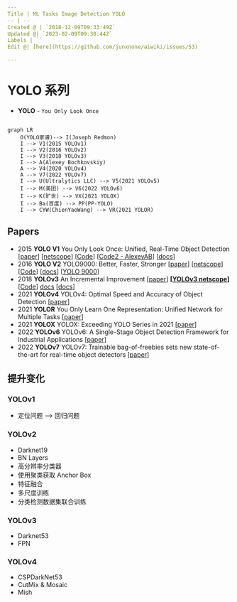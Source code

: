 ```yaml
---
Title | ML Tasks Image Detection YOLO
-- | --
Created @ | `2018-12-09T09:33:49Z`
Updated @| `2023-02-09T09:30:44Z`
Labels | ``
Edit @| [here](https://github.com/junxnone/aiwiki/issues/53)

---
```

# YOLO 系列

- **YOLO**  - `You Only Look Once`



```mermaid

graph LR
    O(YOLO家谱)--> I(Joseph Redmon)
    I --> V1(2015 YOLOv1)
    I --> V2(2016 YOLOv2)
    I --> V3(2018 YOLOv3)
    I --> A(Alexey Bochkovskiy)
    A --> V4(2020 YOLOv4)
    A --> V7(2022 YOLOv7)
    I --> U(Ultralytics LLC) --> V5(2021 YOLOv5)
    I --> M(美团) --> V6(2022 YOLOv6)
    I --> K(旷世) --> VX(2021 YOLOX)
    I --> Ba(百度) --> PP(PP-YOLO)
    I --> CYW(ChienYaoWang) --> VR(2021 YOLOR)

```


## Papers

- 2015 **YOLO V1** You Only Look Once: Unified, Real-Time Object Detection [[paper](https://arxiv.org/pdf/1506.02640.pdf)] [[netscope](http://ethereon.github.io/netscope/#/gist/96209c6940e02b17c34009f6c3fee75e)] [[Code](https://pjreddie.com/darknet/yolo/)] [[Code2 - AlexeyAB](https://github.com/AlexeyAB/darknet)] [[docs](https://pjreddie.com/darknet/yolov1/)]
- 2016 **YOLO V2** YOLO9000: Better, Faster, Stronger [[paper](https://arxiv.org/pdf/1612.08242.pdf)] [[netscope](http://ethereon.github.io/netscope/#/gist/8826fef24ed0b5086affdb6e65db26b7)]  [[Code](https://pjreddie.com/darknet/yolo/)] [[docs](https://pjreddie.com/darknet/yolov2/)]  [[YOLO 9000](https://pjreddie.com/publications/yolo9000/)]
- 2018 **YOLOv3**  An Incremental Improvement [[paper](https://pjreddie.com/media/files/papers/YOLOv3.pdf)] **[[YOLOv3 netscope](http://ethereon.github.io/netscope/#/gist/a9badc1fd4eefb7463c99e33d046af9e)]** [[Code](https://pjreddie.com/darknet/yolo/)] [docs](https://pjreddie.com/darknet/yolo/) [[docs](https://pjreddie.com/darknet/yolo/)]
- 2021 **YOLOv4** YOLOv4: Optimal Speed and Accuracy of Object Detection [[paper](https://arxiv.org/abs/2004.10934)]
- 2021 **YOLOR** You Only Learn One Representation: Unified Network for Multiple Tasks [[paper](https://arxiv.org/abs/2105.04206)]
- 2021 **YOLOX** YOLOX: Exceeding YOLO Series in 2021 [[paper](https://arxiv.org/abs/2107.08430)]
- 2022 **YOLOv6** YOLOv6: A Single-Stage Object Detection Framework for Industrial Applications [[paper](https://arxiv.org/abs/2209.02976)]
- 2022 **YOLOv7** YOLOv7: Trainable bag-of-freebies sets new state-of-the-art for real-time object detectors [[paper](https://arxiv.org/abs/2207.02696)]



## 提升变化


### YOLOv1
- 定位问题 --> 回归问题

### YOLOv2

- Darknet19
- BN Layers
- 高分辨率分类器
- 使用聚类获取 Anchor Box
- 特征融合
- 多尺度训练
- 分类检测数据集联合训练

### YOLOv3

- Darknet53
- FPN

### YOLOv4

- CSPDarkNet53
- CutMix & Mosaic
- Mish

